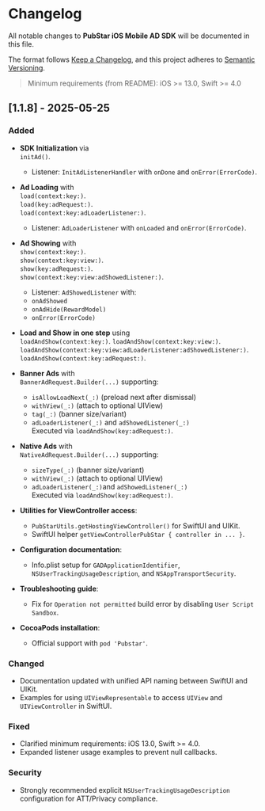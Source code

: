 # Changelog
All notable changes to **PubStar iOS Mobile AD SDK** will be documented in this file.

The format follows [Keep a Changelog](https://keepachangelog.com/en/1.1.0/), and this project adheres to [Semantic Versioning](https://semver.org/spec/v2.0.0.html).

> Minimum requirements (from README): iOS >= 13.0, Swift >= 4.0

## [1.1.8] - 2025-05-25
### Added
- **SDK Initialization** via  
  `initAd()`.  
  - Listener: `InitAdListenerHandler` with `onDone` and `onError(ErrorCode)`.

- **Ad Loading** with  
  `load(context:key:)`.  
  `load(key:adRequest:)`.  
  `load(context:key:adLoaderListener:)`.  
  - Listener: `AdLoaderListener` with `onLoaded` and `onError(ErrorCode)`.

- **Ad Showing** with  
  `show(context:key:)`.  
  `show(context:key:view:)`.  
  `show(key:adRequest:)`.  
  `show(context:key:view:adShowedListener:)`.  
  - Listener: `AdShowedListener` with:
  - `onAdShowed`
  - `onAdHide(RewardModel)`
  - `onError(ErrorCode)`

- **Load and Show in one step** using  
  `loadAndShow(context:key:)`.
  `loadAndShow(context:key:view:)`.
  `loadAndShow(context:key:view:adLoaderListener:adShowedListener:)`.
  `loadAndShow(context:key:adRequest:)`.

- **Banner Ads** with  
  `BannerAdRequest.Builder(...)` supporting:
  - `isAllowLoadNext(_:)` (preload next after dismissal)
  - `withView(_:)` (attach to optional UIView)
  - `tag(_:)` (banner size/variant)
  - `adLoaderListener(_:)` and `adShowedListener(_:)`  
  Executed via `loadAndShow(key:adRequest:)`.

- **Native Ads** with  
  `NativeAdRequest.Builder(...)` supporting:
  - `sizeType(_:)` (banner size/variant) 
  - `withView(_:)` (attach to optional UIView)
  - `adLoaderListener(_:)`and `adShowedListener(_:)`  
  Executed via `loadAndShow(key:adRequest:)`.

- **Utilities for ViewController access**:
  - `PubStarUtils.getHostingViewController()` for SwiftUI and UIKit.
  - SwiftUI helper `getViewControllerPubStar { controller in ... }`.

- **Configuration documentation**:
  - Info.plist setup for `GADApplicationIdentifier`, `NSUserTrackingUsageDescription`, and `NSAppTransportSecurity`.

- **Troubleshooting guide**:
  - Fix for `Operation not permitted` build error by disabling `User Script Sandbox`.

- **CocoaPods installation**:
  - Official support with `pod 'Pubstar'`.

### Changed
- Documentation updated with unified API naming between SwiftUI and UIKit.
- Examples for using `UIViewRepresentable` to access `UIView` and `UIViewController` in SwiftUI.

### Fixed
- Clarified minimum requirements: iOS 13.0, Swift >= 4.0.
- Expanded listener usage examples to prevent null callbacks.

### Security
- Strongly recommended explicit `NSUserTrackingUsageDescription` configuration for ATT/Privacy compliance.

